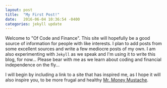 ```yaml
---
layout: post
title:  "My First Post!"
date:   2016-06-04 10:36:54 -0400
categories: jekyll update
---
```

Welcome to "Of Code and Finance". This site will hopefully be a good source of information for people with like interests. I plan to add posts from some excellent sources and write a few mediocre posts of my own. I am also experimenting with `Jekyll` as we speak and I'm using it to write this blog, for now... Please bear with me as we learn about coding and financial independence on the fly...

I will begin by including a link to a site that has inspired me, as I hope it will also inspire you, to be more frugal and healthy [Mr. Money Mustache][mustache-home].

[mustache-home]: http://mrmoneymustache.com{:target="_blank"}
